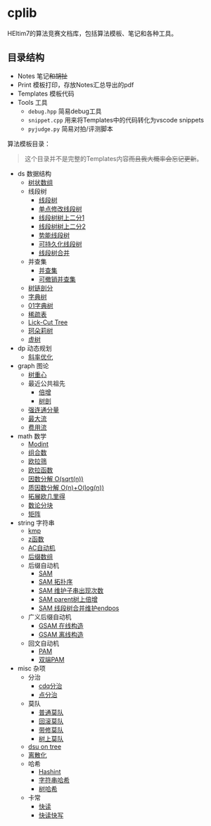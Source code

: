 # cplib

HEltim7的算法竞赛文档库，包括算法模板、笔记和各种工具。

## 目录结构

- Notes 笔记~~和胡扯~~
- Print 模板打印，存放Notes汇总导出的pdf
- Templates 模板代码
- Tools 工具
  - `debug.hpp` 简易debug工具
  - `snippet.cpp` 用来将Templates中的代码转化为vscode snippets
  - `pyjudge.py` 简易对拍/评测脚本

算法模板目录：

> 这个目录并不是完整的Templates内容~~而且我大概率会忘记更新~~。

- ds 数据结构
  - [树状数组](./Templates/ds/fenwick_tree.cpp)
  - 线段树
    - [线段树](./Templates/ds/segment_tree.cpp)
    - [单点修改线段树](./Templates/ds/segment_tree_without_lazy_tag.cpp)
    - [线段树树上二分1](./Templates/ds/binary_search_on_segment_tree.cpp)
    - [线段树树上二分2](./Templates/ds/binary_search_on_segment_tree_prefix.cpp.cpp)
    - [势能线段树](./Templates/ds/potential_segment_tree.cpp)
    - [可持久化线段树](./Templates/ds/persistent_segment_tree.cpp)
    - [线段树合并](./Templates/ds/merge_split_segment_tree.cpp)
  - 并查集
    - [并查集](./Templates/ds/disjoint_union_set.cpp)
    - [可撤销并查集](./Templates/ds/undoable_disjoint_union_set.cpp)
  - [树链剖分](./Templates/ds/heavy_path_decomposition.cpp)
  - [字典树](./Templates/ds/trie.cpp)
  - [01字典树](./Templates/ds/binary_trie.cpp)
  - [稀疏表](./Templates/ds/sparse_table.cpp)
  - [Lick-Cut Tree](./Templates/ds/link_cut_tree.cpp)
  - [珂朵莉树](./Templates/ds/chtholly_tree.cpp)
  - [虚树](./Templates/ds/virtual_tree.cpp)
- dp 动态规划
  - [斜率优化](./Templates/dp/convex_hull_trick.cpp)
- graph 图论
  - [树重心](./Templates/graph/centroid.cpp)
  - 最近公共祖先
    - [倍增](./Templates/graph/lca_binary_lifting.cpp)
    - [树剖](./Templates/graph/lca_heavy_light_decomposition.cpp)
  - [强连通分量](./Templates/graph/tarjan.cpp)
  - [最大流](./Templates/graph/maximum_flow.cpp)
  - [费用流](./Templates/graph/minimum_cost_maximum_flow.cpp)
- math 数学
  - [Modint](./Templates/math/modint.cpp)
  - [组合数](./Templates/math/combinatorial_number.cpp)
  - [欧拉筛](./Templates/math/euler's_sieve.cpp)
  - [欧拉函数](./Templates/math/euler's_totient_function.cpp)
  - [因数分解 O(sqrt(n))](./Templates/math/factorization.cpp)
  - [质因数分解 O(n)+O(log(n))](./Templates/math/prime_factorization.cpp)
  - [拓展欧几里得](./Templates/math/exgcd.cpp)
  - [数论分块](./Templates/math/number_theory_sqrt_decomposition.cpp)
  - [矩阵](./Templates/math/matrix.cpp)
- string 字符串
  - [kmp](./Templates/string/kmp.cpp)
  - [z函数](./Templates/string/z_function.cpp)
  - [AC自动机](./Templates/string/aho_corasick_automaton.cpp)
  - [后缀数组](./Templates/string/suffix_array.cpp)
  - 后缀自动机
    - [SAM](./Templates/string/suffix_automaton.cpp)
    - [SAM 拓扑序](./Templates/string/suffix_automaton_toporder.cpp)
    - [SAM 维护子串出现次数](./Templates/string/suffix_automaton_count.cpp)
    - [SAM parent树上倍增](./Templates/string/suffix_automaton_lca.cpp)
    - [SAM 线段树合并维护endpos](./Templates/string/suffix_automaton_endpos_maintaining.cpp)
  - 广义后缀自动机
    - [GSAM 在线构造](./Templates/string/general_suffix_automaton.cpp)
    - [GSAM 离线构造](./Templates/string/general_suffix_automaton_offline.cpp)
  - 回文自动机
    - [PAM](./Templates/string/palindrome_automaton.cpp)
    - [双端PAM](./Templates/string/double_end_palidrome_automaton.cpp)
- misc 杂项
  - 分治
    - [cdq分治](./Templates/misc/cdq's_divide_and_conquer.cpp)
    - [点分治](./Templates/misc/centroid_decomposition.cpp)
  - 莫队
    - [普通莫队](./Templates/misc/mo's_algorithm.cpp)
    - [回滚莫队](./Templates/misc/mo's_algorithm_rollback.cpp)
    - [带修莫队](./Templates/misc/mo's_algorithm_modifiable.cpp)
    - [树上莫队](./Templates/misc/mo's_algorithm_on_tree.cpp)
  - [dsu on tree](./Templates/misc/dsu_on_tree.cpp)
  - [离散化](./Templates/misc/discrete.cpp)
  - 哈希
    - [Hashint](./Templates/misc/hashint.cpp)
    - [字符串哈希](./Templates/misc/hash_array.cpp)
    - [树哈希](./Templates/misc/hash_of_tree.cpp)
  - 卡常
    - [快读](./Templates/misc/fast_input.cpp)
    - [快读快写](./Templates/misc/fast_io.cpp)
